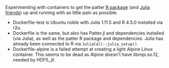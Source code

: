 Experimenting with containers to get the patter [R package](https://github.com/edwardlavender/patter) (and [Julia friends](https://github.com/edwardlavender/patter.jl)) up and running with as little pain as possible.

- Dockerfile-test is Ubuntu noble with Julia 1.11.5 and R 4.5.0 installed via r2u.
- Dockerfile is the same, but also has Patter.jl and dependencies installed (via Julia), as well as the patter R package and dependencies. Julia has already been connected to R via `JuliaCall::julia_setup()`.
- Dockerfile-alpine is a failed attempt at creating a light Alpine Linux container. This seems to be dead as Alpine doesn't have libmpi.so.12, needed by HDF5_jll.
